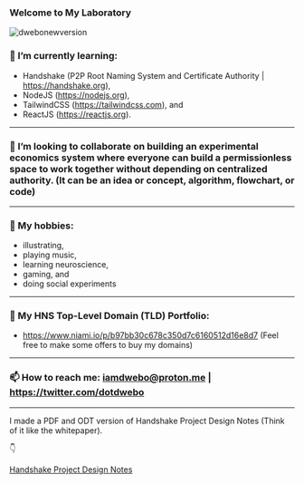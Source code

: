 ### Welcome to My Laboratory

![dwebonewversion](/public/lab1.png)




### 🌱  I’m currently learning: 
  - Handshake (P2P Root Naming System and Certificate Authority | https://handshake.org), 
  - NodeJS (https://nodejs.org), 
  - TailwindCSS (https://tailwindcss.com), and 
  - ReactJS (https://reactjs.org).
***
### 👯 I’m looking to collaborate on building an experimental economics system where everyone can build a permissionless space to work together without depending on centralized authority. (It can be an idea or concept, algorithm, flowchart, or code)
***
### 💬 My hobbies:
  - illustrating, 
  - playing music, 
  - learning neuroscience, 
  - gaming, and 
  - doing social experiments
***
### 🤝 My HNS Top-Level Domain (TLD) Portfolio: 
- https://www.niami.io/p/b97bb30c678c350d7c6160512d16e8d7 (Feel free to make some offers to buy my domains)

***
### 📫 How to reach me: iamdwebo@proton.me | https://twitter.com/dotdwebo

***

I made a PDF and ODT version of Handshake Project Design Notes (Think of it like the whitepaper).

👇

[Handshake Project Design Notes](https://github.com/dotdwebo/Handshake-Project-Design-Notes)
